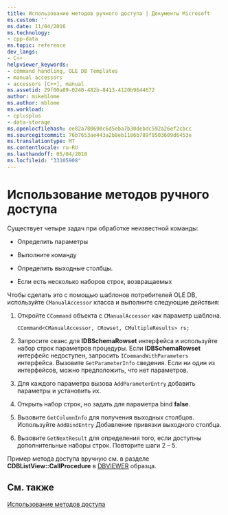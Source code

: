 ```yaml
---
title: Использование методов ручного доступа | Документы Microsoft
ms.custom: ''
ms.date: 11/04/2016
ms.technology:
- cpp-data
ms.topic: reference
dev_langs:
- C++
helpviewer_keywords:
- command handling, OLE DB Templates
- manual accessors
- accessors [C++], manual
ms.assetid: 29f00a89-0240-482b-8413-4120b9644672
author: mikeblome
ms.author: mblome
ms.workload:
- cplusplus
- data-storage
ms.openlocfilehash: ee82a780690c6d5eba7b30debdc592a26ef2cbcc
ms.sourcegitcommit: 76b7653ae443a2b8eb1186b789f8503609d6453e
ms.translationtype: MT
ms.contentlocale: ru-RU
ms.lasthandoff: 05/04/2018
ms.locfileid: "33105908"
---
```

# <a name="using-manual-accessors"></a>Использование методов ручного доступа
Существует четыре задач при обработке неизвестной команды:  
  
-   Определить параметры  
  
-   Выполните команду  
  
-   Определить выходные столбцы.  
  
-   Если есть несколько наборов строк, возвращаемых  
  
 Чтобы сделать это с помощью шаблонов потребителей OLE DB, используйте `CManualAccessor` класса и выполните следующие действия:  
  
1.  Откройте `CCommand` объекта с `CManualAccessor` как параметр шаблона.  
  
    ```  
    CCommand<CManualAccessor, CRowset, CMultipleResults> rs;  
    ```  
  
2.  Запросите сеанс для **IDBSchemaRowset** интерфейса и используйте набор строк параметров процедуры. Если **IDBSchemaRowset** интерфейс недоступен, запросить `ICommandWithParameters` интерфейса. Вызовите `GetParameterInfo` сведения. Если ни один из интерфейсов, можно предположить, что нет параметров.  
  
3.  Для каждого параметра вызова `AddParameterEntry` добавить параметры и установить их.  
  
4.  Открыть набор строк, но задать для параметра bind **false**.  
  
5.  Вызовите `GetColumnInfo` для получения выходных столбцов. Используйте `AddBindEntry` Добавление привязки выходного столбца.  
  
6.  Вызовите `GetNextResult` для определения того, если доступны дополнительные наборы строк. Повторите шаги 2 – 5.  
  
 Пример метода доступа вручную см. в разделе **CDBListView::CallProcedure** в [DBVIEWER](http://msdn.microsoft.com/en-us/07620f99-c347-4d09-9ebc-2459e8049832) образца.  
  
## <a name="see-also"></a>См. также  
 [Использование методов доступа](../../data/oledb/using-accessors.md)
